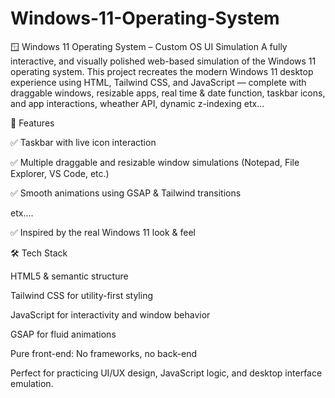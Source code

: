 # Windows-11-Operating-System
🪟 Windows 11 Operating System – Custom OS UI Simulation
A fully interactive, and visually polished web-based simulation of the Windows 11 operating system. This project recreates the modern Windows 11 desktop experience using HTML, Tailwind CSS, and JavaScript — complete with draggable windows, resizable apps, real time & date function, taskbar icons, and app interactions, wheather API, dynamic z-indexing etx...

🚀 Features



✅ Taskbar with live icon interaction

✅ Multiple draggable and resizable window simulations (Notepad, File Explorer, VS Code, etc.)

✅ Smooth animations using GSAP & Tailwind transitions

etx....


✅ Inspired by the real Windows 11 look & feel

🛠️ Tech Stack

HTML5 & semantic structure

Tailwind CSS for utility-first styling

JavaScript for interactivity and window behavior

GSAP for fluid animations

Pure front-end: No frameworks, no back-end

Perfect for practicing UI/UX design, JavaScript logic, and desktop interface emulation.

